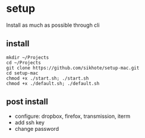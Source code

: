 # setup
Install as much as possible through cli

## install
```
mkdir ~/Projects
cd ~/Projects
git clone https://github.com/sikhote/setup-mac.git
cd setup-mac
chmod +x ./start.sh; ./start.sh
chmod +x ./default.sh; ./default.sh
```

## post install
- configure: dropbox, firefox, transmission, iterm
- add ssh key
- change password
